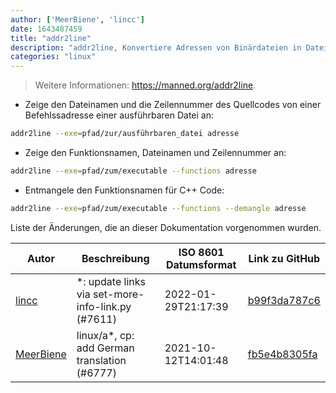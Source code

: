 ```yaml
---
author: ['MeerBiene', 'lincc']
date: 1643487459
title: "addr2line"
description: "addr2line, Konvertiere Adressen von Binärdateien in Dateinamen und Zeilennummern."
categories: "linux"
---
```

> Weitere Informationen: <https://manned.org/addr2line>.

- Zeige den Dateinamen und die Zeilennummer des Quellcodes von einer Befehlssadresse einer ausführbaren Datei an:

```bash
addr2line --exe=pfad/zur/ausführbaren_datei adresse
```

- Zeige den Funktionsnamen, Dateinamen und Zeilennummer an:

```bash
addr2line --exe=pfad/zum/executable --functions adresse
```

- Entmangele den Funktionsnamen für C++ Code:

```bash
addr2line --exe=pfad/zum/executable --functions --demangle adresse
```
Liste der Änderungen, die an dieser Dokumentation vorgenommen wurden.


Autor | Beschreibung | ISO 8601 Datumsformat | Link zu GitHub
------|-----|-----|-----
[lincc](mailto:46962923+blueskyson@users.noreply.github.com) | *: update links via set-more-info-link.py (#7611) | 2022-01-29T21:17:39 | [b99f3da787c6](https://github.com/tldr-pages/tldr/commit/b99f3da787c6f43a545b9cb5ebd8265b1367fbc4)
[MeerBiene](mailto:60227302+MeerBiene@users.noreply.github.com) | linux/a*, cp: add German translation (#6777) | 2021-10-12T14:01:48 | [fb5e4b8305fa](https://github.com/tldr-pages/tldr/commit/fb5e4b8305fa484427d9923b102c25b2c2001efb)

